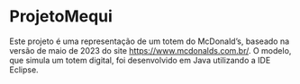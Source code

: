 # ProjetoMequi
Este projeto é uma representação de um totem do McDonald’s, baseado na versão de maio de 2023 do site https://www.mcdonalds.com.br/. O modelo, que simula um totem digital, foi desenvolvido em Java utilizando a IDE Eclipse.
